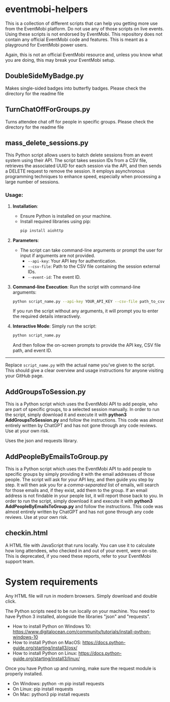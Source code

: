 # eventmobi-helpers
This is a collection of different scripts that can help you getting more use from the EventMobi platform. Do not use any of those scripts on live events. Using these scripts is not endorsed by EventMobi. This repository does not contain any official EventMobi code and features. This is meant as a playground for EventMobi power users.

Again, this is not an official EventMobi resource and, unless you know what you are doing, this may break your EventMobi setup.

## DoubleSideMyBadge.py
Makes single-sided badges into butterfly badges. Please check the directory for the readme file

## TurnChatOffForGroups.py
Turns attendee chat off for people in specific groups. Please check the directory for the readme file

## mass_delete_sessions.py

This Python script allows users to batch delete sessions from an event system using their API. The script takes session IDs from a CSV file, retrieves the associated UUID for each session via the API, and then sends a DELETE request to remove the session. It employs asynchronous programming techniques to enhance speed, especially when processing a large number of sessions.

### Usage:

1. **Installation**:
   - Ensure Python is installed on your machine.
   - Install required libraries using pip:
     ```bash
     pip install aiohttp
     ```

2. **Parameters**:
   - The script can take command-line arguments or prompt the user for input if arguments are not provided.
     - `--api-key`: Your API key for authentication.
     - `--csv-file`: Path to the CSV file containing the session external IDs.
     - `--event-id`: The event ID.

3. **Command-line Execution**:
   Run the script with command-line arguments:
   ```bash
   python script_name.py --api-key YOUR_API_KEY --csv-file path_to_csv_file.csv --event-id EVENT_ID
   ```
   If you run the script without any arguments, it will prompt you to enter the required details interactively.

4. **Interactive Mode**:
   Simply run the script:
   ```bash
   python script_name.py
   ```
   And then follow the on-screen prompts to provide the API key, CSV file path, and event ID.

---

Replace `script_name.py` with the actual name you've given to the script. This should give a clear overview and usage instructions for anyone visiting your GitHub page.

## AddGroupsToSession.py
This is a Python script which uses the EventMobi API to add people, who are part of specific groups, to a selected session manually. In order to run the script, simply download it and execute it with 
__python3 AddGroupsToSession.py__ 
and follow the instructions. This code was almost entirely written by ChatGPT and has not gone through any code reviews. Use at your own risk.

Uses the json and requests library.

## AddPeopleByEmailsToGroup.py
This is a Python script which uses the EventMobi API to add people to specific groups by simply providing it with the email addresses of those people. The script will ask for your API key, and then guide you step by step. It will then ask you for a *comma-separated* list of emails, will search for those emails and, if they exist, add them to the group. If an email address is not findable in your people list, it will report those back to you. In order to run the script, simply download it and execute it with 
__python3 AddPeopleByEmailsToGroup.py__ 
and follow the instructions. This code was almost entirely written by ChatGPT and has not gone through any code reviews. Use at your own risk.

## checkin.html
A HTML file with JavaScript that runs locally. You can use it to calculate how long attendees, who checked in and out of your event, were on-site. This is deprecated, if you need these reports, refer to your EventMobi support team.

# System requirements
Any HTML file will run in modern browsers. Simply download and double click.

The Python scripts need to be run locally on your machine. You need to have Python 3 installed, alongside the libraries "json" and "requests".

- How to install Python on Windows 10: https://www.digitalocean.com/community/tutorials/install-python-windows-10
- How to install Python on MacOS: https://docs.python-guide.org/starting/install3/osx/
- How to install Python on Linux: https://docs.python-guide.org/starting/install3/linux/

Once you have Python up and running,  make sure the request module is properly installed.
- On Windows: python -m pip install requests
- On Linux: pip install requests
- On Mac: python3 pip install requests
